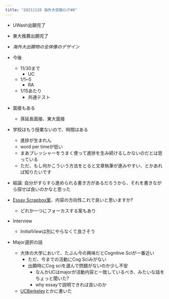 ```yaml
---
title: "20211120 海外大受験ログ#8"
---
```


* UWash出願完了

* 東大推薦出願完了

* *海外大出願物の全体像のデザイン*

* 今後
  
  * 11/30まで
    * UC
  * 1/1~5
    * RA
  * 1/15あたり
    * 共通テスト
* 面接もある
  
  * 孫延長面接、東大面接
* 学校はもう授業ないので、時間はある
  
  * 進捗が生まれん
  * word per timeが低い
  * まあプレッシャーをうまく使って進捗を生み続けるしかないのだとは思っている
  * ただ、もし何かこういう方法をとると文章執筆が進みやすい、とかあれば知りたいです
* 結論: 自分がすらすら進められる書き方があるだろうから、それを書きながら探せば良いのかなと思った

* [Essay Scrapbox案](Essay%20Scrapbox%E6%A1%88.md)、内容の方向性これで良いと思いますか?
  
  * どれか一つにフォーカスする案もあり
* Interview
  
  * *InitialView*は別にやらなくて良さそう
* Major選択の話
  
  * 大体の大学において、たぶん今の興味だとCognitive Sciが一番近い
    * ただ、今までの活動にCog Sciみがない
    * 出願時にCog sciを選んで問題がないのか少し不安
      * なんかUCはmajorが活動内容と一致しているべき、みたいな話をちょっと聞いた?
      * why essayで説明できれば良いのか
  * [UCBerkeley](UCBerkeley.md)とかに書いた
